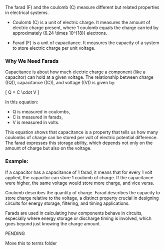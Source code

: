 The farad (F) and the coulomb (C) measure different but related properties in electrical systems.

- Coulomb (C) is a unit of electric charge. It measures the amount of electric charge present, where 1 coulomb equals the charge carried by approximately \(6.24 \times 10^{18}\) electrons.

- Farad (F) is a unit of capacitance. It measures the capacity of a system to store electric charge per unit voltage.

### Why We Need Farads

Capacitance is about how much electric charge a component (like a capacitor) can hold at a given voltage. The relationship between charge (\(Q\)), capacitance (\(C\)), and voltage (\(V\)) is given by:

\[
Q = C \cdot V
\]

In this equation:
- Q is measured in coulombs,
- C is measured in farads,
- V is measured in volts.

This equation shows that capacitance is a property that tells us how many coulombs of charge can be stored per volt of electric potential difference. The farad expresses this storage ability, which depends not only on the amount of charge but also on the voltage.

### Example:

If a capacitor has a capacitance of 1 farad, it means that for every 1 volt applied, the capacitor can store 1 coulomb of charge. If the capacitance were higher, the same voltage would store more charge, and vice versa.

Coulomb describes the quantity of charge.
Farad describes the capacity to store charge relative to the voltage, a distinct property crucial in designing circuits for energy storage, filtering, and timing applications.

Farads are used in calculating how components behave in circuits, especially where energy storage or discharge timing is involved, which goes beyond just knowing the charge amount.

PENDING

Move this to terms folder